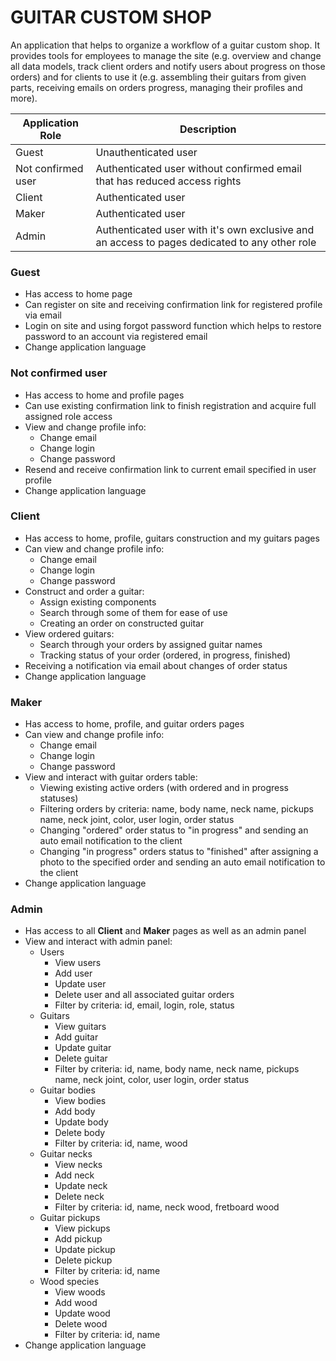 # GUITAR CUSTOM SHOP #
An application that helps to organize a workflow of a guitar custom shop. It provides tools for employees to manage the 
site (e.g. overview and change all data models, track client orders and notify users about progress on those orders)
and for clients to use it (e.g. assembling their guitars from given parts, receiving emails on orders progress, managing
their profiles and more).

Application Role | Description
--- | ---
Guest | Unauthenticated user
Not confirmed user | Authenticated user without confirmed email that has reduced access rights
Client | Authenticated user
Maker | Authenticated user
Admin | Authenticated user with it's own exclusive and an access to pages dedicated to any other role

### Guest ###
* Has access to home page
* Can register on site and receiving confirmation link for registered profile via email
* Login on site and using forgot password function which helps to restore password to an account via registered email
* Change application language

### Not confirmed user ###
* Has access to home and profile pages
* Can use existing confirmation link to finish registration and acquire full assigned role access
* View and change profile info:
    * Change email
    * Change login
    * Change password
* Resend and receive confirmation link to current email specified in user profile
* Change application language

### Client ###
* Has access to home, profile, guitars construction and my guitars pages
* Can view and change profile info:
    * Change email
    * Change login
    * Change password
* Construct and order a guitar:
    * Assign existing components
    * Search through some of them for ease of use
    * Creating an order on constructed guitar
* View ordered guitars:
    * Search through your orders by assigned guitar names
    * Tracking status of your order (ordered, in progress, finished)
* Receiving a notification via email about changes of order status
* Change application language

### Maker ###
* Has access to home, profile, and guitar orders pages
* Can view and change profile info:
    * Change email
    * Change login
    * Change password
* View and interact with guitar orders table:
    * Viewing existing active orders (with ordered and in progress statuses)
    * Filtering orders by criteria: name, body name, neck name, pickups name, neck joint, color, user login, order status
    * Changing "ordered" order status to "in progress" and sending an auto email notification to the client
    * Changing "in progress" orders status to "finished" after assigning a photo to the specified order  and sending
      an auto email notification to the client
* Change application language

### Admin ###
* Has access to all **Client** and **Maker** pages as well as an admin panel
* View and interact with admin panel:
    * Users
        * View users
        * Add user
        * Update user
        * Delete user and all associated guitar orders
        * Filter by criteria: id, email, login, role, status
    * Guitars
        * View guitars
        * Add guitar
        * Update guitar
        * Delete guitar
        * Filter by criteria: id, name, body name, neck name, pickups name, neck joint, color, user login, order status
    * Guitar bodies
        * View bodies
        * Add body
        * Update body
        * Delete body
        * Filter by criteria: id, name, wood
    * Guitar necks
        * View necks
        * Add neck
        * Update neck
        * Delete neck
        * Filter by criteria: id, name, neck wood, fretboard wood
    * Guitar pickups
        * View pickups
        * Add pickup
        * Update pickup
        * Delete pickup
        * Filter by criteria: id, name
    * Wood species
        * View woods
        * Add wood
        * Update wood
        * Delete wood
        * Filter by criteria: id, name
* Change application language